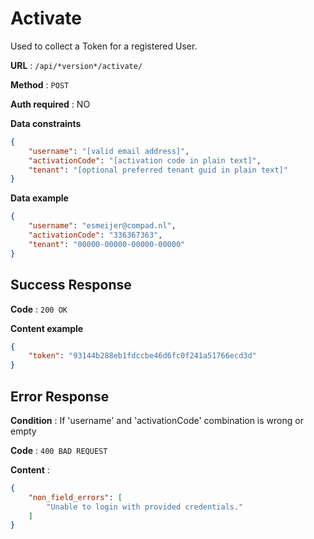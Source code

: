 # Activate

Used to collect a Token for a registered User.

**URL** : `/api/*version*/activate/`

**Method** : `POST`

**Auth required** : NO

**Data constraints**

```json
{
    "username": "[valid email address]",
    "activationCode": "[activation code in plain text]",
    "tenant": "[optional preferred tenant guid in plain text]"
}
```

**Data example**

```json
{
    "username": "esmeijer@compad.nl",
    "activationCode": "336367363",
    "tenant": "00000-00000-00000-00000"
}
```

## Success Response

**Code** : `200 OK`

**Content example**

```json
{
    "token": "93144b288eb1fdccbe46d6fc0f241a51766ecd3d"
}
```

## Error Response

**Condition** : If 'username' and 'activationCode' combination is wrong or empty

**Code** : `400 BAD REQUEST`

**Content** :

```json
{
    "non_field_errors": [
        "Unable to login with provided credentials."
    ]
}
```
